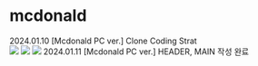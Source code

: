 # mcdonald
2024.01.10 [Mcdonald PC ver.] Clone Coding Strat <br>
<img src="https://img.shields.io/badge/HTML5-E34F26?style=flat-square&logo=html5&logoColor=white"/>
<img src="https://img.shields.io/badge/JavaScript-F7DF1E?style=flat-square&logo=javascript&logoColor=black"/>
<img src="https://img.shields.io/badge/CSS3-1572B6?style=flat-square&logo=css3&logoColor=white"/>
2024.01.11 [Mcdonald PC ver.] HEADER, MAIN 작성 완료 <br>
